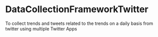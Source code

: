 DataCollectionFrameworkTwitter
==============================

To collect trends and tweets related to the trends on a daily basis from twitter using multiple Twitter Apps
